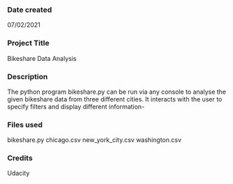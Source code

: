 ### Date created
07/02/2021
### Project Title
Bikeshare Data Analysis
### Description
The python program bikeshare.py can be run via any console to analyse the given bikeshare data from three different cities.
It interacts with the user to specify filters and display different information-
### Files used
bikeshare.py
chicago.csv
new_york_city.csv
washington.csv
### Credits
Udacity
